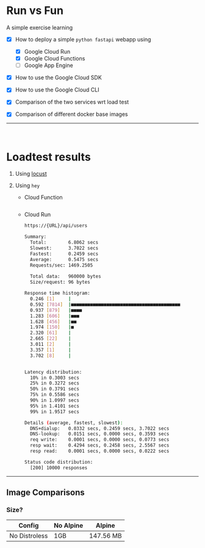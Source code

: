 # Run vs Fun
A simple exercise learning
  - [x] How to deploy a simple `python fastapi` webapp using
    - [x] Google Cloud Run
    - [x] Google Cloud Functions
    - [ ] Google App Engine
  - [x] How to use the Google Cloud SDK
  - [x] How to use the Google Cloud CLI
  - [x] Comparison of the two services wrt load test
  - [x] Comparison of different docker base images


---
<br>

# Loadtest results
1. Using [locust](https://locust.io/)

    <!-- ![Loadtest results](loadtests/RunVsFun.png) -->

2. Using `hey`
    - Cloud Function

      ```bash
      ```

    - Cloud Run

      ```bash
      https://{URL}/api/users

      Summary:
        Total:        6.8062 secs
        Slowest:      3.7022 secs
        Fastest:      0.2459 secs
        Average:      0.5475 secs
        Requests/sec: 1469.2505
        
        Total data:   960000 bytes
        Size/request: 96 bytes

      Response time histogram:
        0.246 [1]     |
        0.592 [7814]  |■■■■■■■■■■■■■■■■■■■■■■■■■■■■■■■■■■■■■■■■
        0.937 [879]   |■■■■
        1.283 [606]   |■■■
        1.628 [456]   |■■
        1.974 [150]   |■
        2.320 [61]    |
        2.665 [22]    |
        3.011 [2]     |
        3.357 [1]     |
        3.702 [8]     |


      Latency distribution:
        10% in 0.3003 secs
        25% in 0.3272 secs
        50% in 0.3791 secs
        75% in 0.5586 secs
        90% in 1.0997 secs
        95% in 1.4101 secs
        99% in 1.9517 secs

      Details (average, fastest, slowest):
        DNS+dialup:   0.0332 secs, 0.2459 secs, 3.7022 secs
        DNS-lookup:   0.0151 secs, 0.0000 secs, 0.3593 secs
        req write:    0.0001 secs, 0.0000 secs, 0.0773 secs
        resp wait:    0.4294 secs, 0.2458 secs, 2.5567 secs
        resp read:    0.0001 secs, 0.0000 secs, 0.0222 secs

      Status code distribution:
        [200] 10000 responses
      ```

---
## Image Comparisons

### Size?
|  Config       | No Alpine | Alpine   |
|---------------|-----------|----------|
| No Distroless |  1GB      | 147.56 MB|

